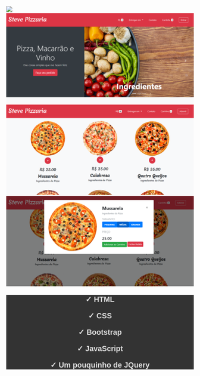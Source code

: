 <img src="images/prints/gif-steve.gif">

<img src="images/prints/01.png">
<img src="images/prints/02.png">
<img src="images/prints/03.png">

<div style="background: #333; color: #ddd; text-align: center; font-family: Arial;">
	<p style="font-size: 1.25rem; font-family: Arial; font-weight: bold;">
		&#10003; HTML
	</p>
	<p style="font-size: 1.25rem; font-family: Arial; font-weight: bold;">
		&#10003; CSS
	</p>
	<p style="font-size: 1.25rem; font-family: Arial; font-weight: bold;">
		&#10003; Bootstrap
	</p>
	<p style="font-size: 1.25rem; font-family: Arial; font-weight: bold;">
		&#10003; JavaScript
	</p>
	<p style="font-size: 1.25rem; font-family: Arial; font-weight: bold;">
		&#10003; Um pouquinho de JQuery
	</p>
</div>
